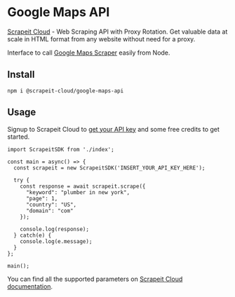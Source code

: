 # Google Maps API
[Scrapeit Cloud](https://scrape-it.cloud/) - Web Scraping API with Proxy Rotation. Get valuable data at scale in HTML format from any website without need for a proxy.

Interface to call [Google Maps Scraper](https://scrape-it.cloud/google-maps-scraper) easily from Node.

## Install

    npm i @scrapeit-cloud/google-maps-api

## Usage
Signup to Scrapeit Cloud to [get your API key](https://app.scrape-it.cloud/sign-up) and some free credits to get started.

    import ScrapeitSDK from './index';

    const main = async() => {
      const scrapeit = new ScrapeitSDK('INSERT_YOUR_API_KEY_HERE');

      try {
        const response = await scrapeit.scrape({
          "keyword": "plumber in new york",
          "page": 1,
          "country": "US",
          "domain": "com"
        });

        console.log(response);
      } catch(e) {
        console.log(e.message);
      }
    };

    main();

You can find all the supported parameters on [Scrapeit Cloud documentation](https://scrape-it.cloud/docs/google-scraping-api/maps).
